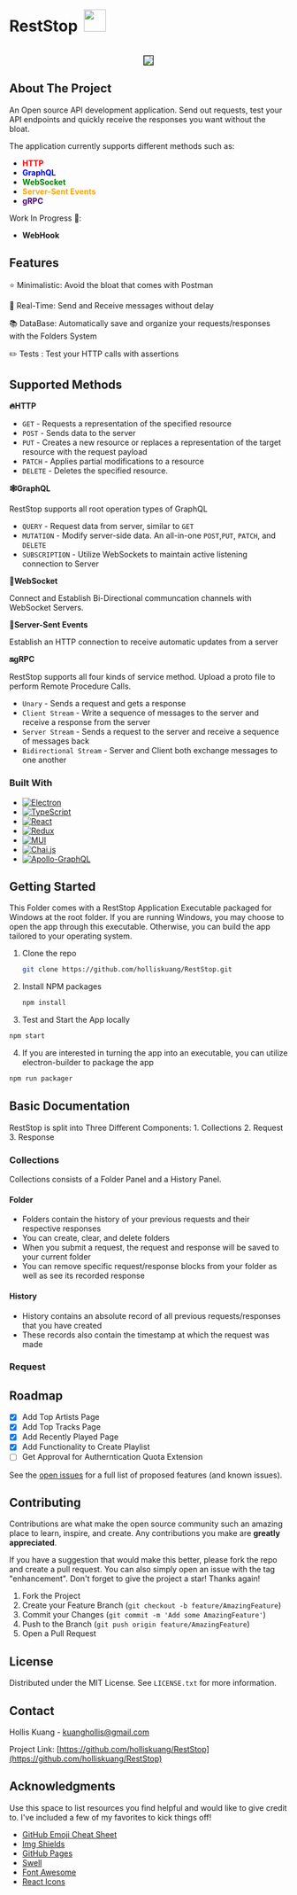 # RestStop <img src='https://res.cloudinary.com/dd97ovnmi/image/upload/v1677132021/sleep_tryccy.png' width=40px height=40px style="margin-left:5px"> 

<!-- PROJECT LOGO -->
<br />
<div align="center">
    <img style='border:1px solid black' src="https://res.cloudinary.com/dd97ovnmi/image/upload/v1677133721/electron_nTCA3KEQ5s_podo5y.gif" >
 
</div>





<!-- ABOUT THE PROJECT -->
## About The Project

<p>An Open source API development application. Send out requests, test your API endpoints and quickly receive the responses you want without the bloat. </p>
<p>
The application currently supports different methods such as: </p>
<ul>
  <li><strong style="color:red ">HTTP</strong></li>
  <li><strong style="color:blue ">GraphQL</strong></li>
  <li><strong style="color:green ">WebSocket</strong></li>
  <li><strong style="color:orange ">Server-Sent Events</strong></li>
  <li><strong style="color:indigo ">gRPC</strong></li>
</ul>

Work In Progress 🚧: 
<ul><li><strong>WebHook</strong></li></ul>

## Features

⭐ Minimalistic: Avoid the bloat that comes with Postman

💨 Real-Time: Send and Receive messages without delay

📚 DataBase: Automatically save and organize your requests/responses with the Folders System

✏️ Tests : Test your HTTP calls with assertions

## Supported Methods

**🔥HTTP**


- `GET` - Requests a representation of the specified resource
- `POST` - Sends data to the server
- `PUT` -  Creates a new resource or replaces a representation of the target resource with the request payload
- `PATCH` - Applies partial modifications to a resource
- `DELETE` - Deletes the specified resource.

**🕸️GraphQL**

RestStop supports all root operation types of GraphQL

- `QUERY` - Request data from server, similar to `GET`
- `MUTATION` - Modify server-side data. An all-in-one `POST`,`PUT`, `PATCH`, and `DELETE` 
- `SUBSCRIPTION` - Utilize WebSockets to maintain active listening connection to Server

**🔌WebSocket**

Connect and Establish Bi-Directional communcation channels with WebSocket Servers.

**📩Server-Sent Events**

Establish an HTTP connection to receive automatic updates from a server

**🔛gRPC**

RestStop supports all four kinds of service method. Upload a proto file to perform Remote Procedure Calls.
- `Unary` - Sends a request and gets a response
- `Client Stream` - Write a sequence of messages to the server and receive a response from the server
- `Server Stream` - Sends a request to the server and receive a sequence of messages back
- `Bidirectional Stream` - Server and Client both exchange messages to one another 





### Built With

* [![Electron][Electron.js]][Electron-url]
* [![TypeScript][TypeScript.js]][TypeScript-url]
* [![React][React.js]][React-url]
* [![Redux][Redux]][Redux-url]
* [![MUI][MUI]][MUI-url]
* [![Chai.js][Chai.js]][Chai-url]
* [![Apollo-GraphQL][Apollo-GraphQL]][Apollo-GraphQL-url]





<!-- GETTING STARTED -->
## Getting Started

This Folder comes with a RestStop Application Executable packaged for Windows at the root folder. If you are running Windows, you may choose to open the app through this executable. Otherwise, you can build the app tailored to your operating system. 

1. Clone the repo
   ```sh
   git clone https://github.com/holliskuang/RestStop.git
   ```
2. Install NPM packages
   ```sh
   npm install
   ```
3. Test and Start the App locally
  ```sh
  npm start
  ```
4. If you are interested in turning the app into an executable, you can utilize electron-builder to package the app
  ```sh
  npm run packager
  ```




<!-- USAGE EXAMPLES -->
## Basic Documentation

RestStop is split into Three Different Components: 1. Collections 2. Request 3. Response

<strong><h3>Collections</h3></strong>
<p> Collections consists of a Folder Panel and a History Panel. </p>
  <h4>Folder</h4>
<ul>
  <li>Folders contain the history of your previous requests and their respective responses</li>
  <li>You can create, clear, and delete folders</li>
  <li>When you submit a request, the request and response will be saved to your current folder</li>
  <li>You can remove specific request/response blocks from your folder as well as see its recorded response</li>
</ul>
  <h4>History </h4>
  <ul>
  <li>History contains an absolute record of all previous requests/responses that you have created</li>
  <li>These records also contain the timestamp at which the request was made</li>
</ul>


<strong><h3>Request</h3></strong>





<!-- ROADMAP -->
## Roadmap

- [x] Add Top Artists Page
- [x] Add Top Tracks Page
- [x] Add Recently Played Page
- [x] Add Functionality to Create Playlist
- [ ] Get Approval for Autherntication Quota Extension

See the [open issues](https://github.com/othneildrew/Best-README-Template/issues) for a full list of proposed features (and known issues).




<!-- CONTRIBUTING -->
## Contributing

Contributions are what make the open source community such an amazing place to learn, inspire, and create. Any contributions you make are **greatly appreciated**.

If you have a suggestion that would make this better, please fork the repo and create a pull request. You can also simply open an issue with the tag "enhancement".
Don't forget to give the project a star! Thanks again!

1. Fork the Project
2. Create your Feature Branch (`git checkout -b feature/AmazingFeature`)
3. Commit your Changes (`git commit -m 'Add some AmazingFeature'`)
4. Push to the Branch (`git push origin feature/AmazingFeature`)
5. Open a Pull Request




<!-- LICENSE -->
## License

Distributed under the MIT License. See `LICENSE.txt` for more information.


<!-- CONTACT -->
## Contact

Hollis Kuang - kuanghollis@gmail.com

Project Link: [https://github.com/holliskuang/RestStop](https://github.com/holliskuang/RestStop)




<!-- ACKNOWLEDGMENTS -->
## Acknowledgments

Use this space to list resources you find helpful and would like to give credit to. I've included a few of my favorites to kick things off!

* [GitHub Emoji Cheat Sheet](https://www.webpagefx.com/tools/emoji-cheat-sheet)
* [Img Shields](https://shields.io)
* [GitHub Pages](https://pages.github.com)
* [Swell](https://github.com/open-source-labs/Swell)
* [Font Awesome](https://fontawesome.com)
* [React Icons](https://react-icons.github.io/react-icons/search)




<!-- MARKDOWN LINKS & IMAGES -->
<!-- https://www.markdownguide.org/basic-syntax/#reference-style-links -->

[license-shield]: https://img.shields.io/github/license/othneildrew/Best-README-Template.svg?style=for-the-badge
[license-url]: https://github.com/othneildrew/Best-README-Template/blob/master/LICENSE.txt
[linkedin-shield]: https://img.shields.io/badge/-LinkedIn-black.svg?style=for-the-badge&logo=linkedin&colorB=555
[linkedin-url]: https://linkedin.com/in/othneildrew

[Next.js]: https://img.shields.io/badge/next.js-000000?style=for-the-badge&logo=nextdotjs&logoColor=white
[Next-url]: https://nextjs.org/
[React.js]: https://img.shields.io/badge/React-20232A?style=for-the-badge&logo=react&logoColor=61DAFB
[React-url]: https://reactjs.org/
[MUI]: https://img.shields.io/badge/Material--UI-0081CB?style=for-the-badge&logo=material-ui&logoColor=white
[MUI-url]: https://mui.com/
[TypeScript.js]: https://img.shields.io/badge/TypeScript-007ACC?style=for-the-badge&logo=typescript&logoColor=white
[TypeScript-url]: https://www.typescriptlang.org/
[Electron.js]: https://img.shields.io/badge/Electron-191970?style=for-the-badge&logo=Electron&logoColor=white
[Electron-url]: https://www.electronjs.org/
[Redux]: https://img.shields.io/badge/redux-%23593d88.svg?style=for-the-badge&logo=redux&logoColor=white
[Redux-url]: https://redux.js.org/
[Apollo-GraphQL]: https://img.shields.io/badge/-ApolloGraphQL-311C87?style=for-the-badge&logo=apollo-graphql
[Apollo-GraphQL-url]: https://www.apollographql.com/
[Chai.js]: https://img.shields.io/static/v1?style=for-the-badge&message=Chai&color=A30701&logo=Chai&logoColor=FFFFFF&label=
[Chai-url]: https://www.chaijs.com/
